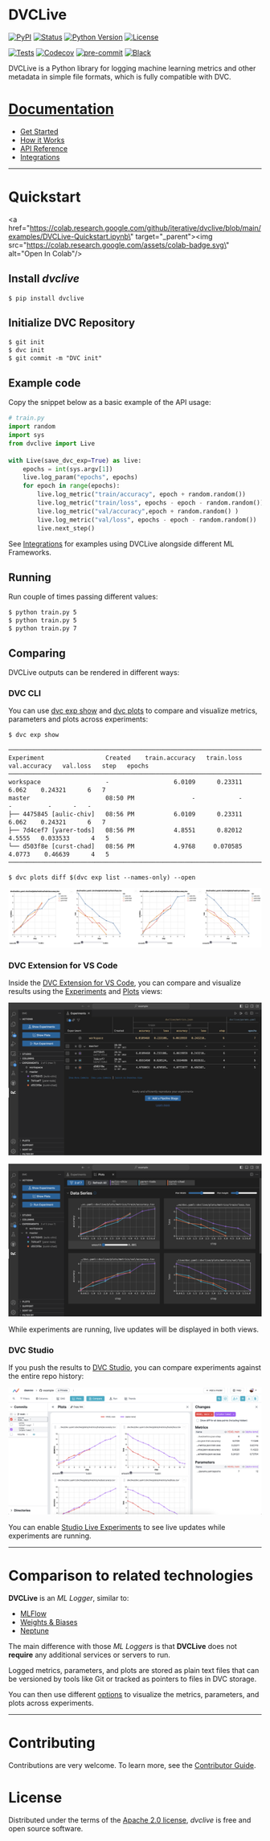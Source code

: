 # DVCLive

[![PyPI](https://img.shields.io/pypi/v/dvclive.svg)](https://pypi.org/project/dvclive/)
[![Status](https://img.shields.io/pypi/status/dvclive.svg)](https://pypi.org/project/dvclive/)
[![Python Version](https://img.shields.io/pypi/pyversions/dvclive)](https://pypi.org/project/dvclive)
[![License](https://img.shields.io/pypi/l/dvclive)](https://opensource.org/licenses/Apache-2.0)

[![Tests](https://github.com/iterative/dvclive/workflows/Tests/badge.svg?branch=main)](https://github.com/iterative/dvclive/actions?workflow=Tests)
[![Codecov](https://codecov.io/gh/iterative/dvclive/branch/main/graph/badge.svg)](https://app.codecov.io/gh/iterative/dvclive)
[![pre-commit](https://img.shields.io/badge/pre--commit-enabled-brightgreen?logo=pre-commit&logoColor=white)](https://github.com/pre-commit/pre-commit)
[![Black](https://img.shields.io/badge/code%20style-black-000000.svg)](https://github.com/psf/black)

DVCLive is a Python library for logging machine learning metrics and other
metadata in simple file formats, which is fully compatible with DVC.

# [Documentation](https://dvc.org/doc/dvclive)

- [Get Started](https://dvc.org/doc/start/experiments)
- [How it Works](https://dvc.org/doc/dvclive/how-it-works)
- [API Reference](https://dvc.org/doc/dvclive/live)
- [Integrations](https://dvc.org/doc/dvclive/ml-frameworks)

______________________________________________________________________

# Quickstart

<a href=\"https://colab.research.google.com/github/iterative/dvclive/blob/main/examples/DVCLive-Quickstart.ipynb\" target=\"_parent\"><img src=\"https://colab.research.google.com/assets/colab-badge.svg\" alt=\"Open In Colab\"/></a>

## Install *dvclive*

```console
$ pip install dvclive
```

## Initialize DVC Repository

```console
$ git init
$ dvc init
$ git commit -m "DVC init"
```

## Example code

Copy the snippet below as a basic example of the API usage:

```python
# train.py
import random
import sys
from dvclive import Live

with Live(save_dvc_exp=True) as live:
    epochs = int(sys.argv[1])
    live.log_param("epochs", epochs)
    for epoch in range(epochs):
        live.log_metric("train/accuracy", epoch + random.random())
        live.log_metric("train/loss", epochs - epoch - random.random())
        live.log_metric("val/accuracy",epoch + random.random() )
        live.log_metric("val/loss", epochs - epoch - random.random())
        live.next_step()
```

See [Integrations](https://dvc.org/doc/dvclive/ml-frameworks) for examples using
DVCLive alongside different ML Frameworks.

## Running

Run couple of times passing different values:

```console
$ python train.py 5
$ python train.py 5
$ python train.py 7
```

## Comparing

DVCLive outputs can be rendered in different ways:

### DVC CLI

You can use [dvc exp show](https://dvc.org/doc/command-reference/exp/show) and
[dvc plots](https://dvc.org/doc/command-reference/plots) to compare and
visualize metrics, parameters and plots across experiments:

```console
$ dvc exp show
```

```
─────────────────────────────────────────────────────────────────────────────────────────────────────────────
Experiment                 Created    train.accuracy   train.loss   val.accuracy   val.loss   step   epochs
─────────────────────────────────────────────────────────────────────────────────────────────────────────────
workspace                  -                  6.0109      0.23311          6.062    0.24321      6   7
master                     08:50 PM                -            -              -          -      -   -
├── 4475845 [aulic-chiv]   08:56 PM           6.0109      0.23311          6.062    0.24321      6   7
├── 7d4cef7 [yarer-tods]   08:56 PM           4.8551      0.82012         4.5555   0.033533      4   5
└── d503f8e [curst-chad]   08:56 PM           4.9768     0.070585         4.0773    0.46639      4   5
─────────────────────────────────────────────────────────────────────────────────────────────────────────────
```

```console
$ dvc plots diff $(dvc exp list --names-only) --open
```

![dvc plots diff](./docs/dvc_plots_diff.png)

### DVC Extension for VS Code

Inside the
[DVC Extension for VS Code](https://marketplace.visualstudio.com/items?itemName=Iterative.dvc),
you can compare and visualize results using the
[Experiments](https://github.com/iterative/vscode-dvc/blob/main/extension/resources/walkthrough/experiments-table.md)
and
[Plots](https://github.com/iterative/vscode-dvc/blob/main/extension/resources/walkthrough/plots.md)
views:

![VSCode Experiments](./docs/vscode_experiments.png)

![VSCode Plots](./docs/vscode_plots.png)

While experiments are running, live updates will be displayed in both views.

### DVC Studio

If you push the results to [DVC Studio](https://dvc.org/doc/studio), you can
compare experiments against the entire repo history:

![Studio Compare](./docs/studio_compare.png)

You can enable
[Studio Live Experiments](https://dvc.org/doc/studio/user-guide/projects-and-experiments/live-metrics-and-plots)
to see live updates while experiments are running.

______________________________________________________________________

# Comparison to related technologies

**DVCLive** is an *ML Logger*, similar to:

- [MLFlow](https://mlflow.org/)
- [Weights & Biases](https://wandb.ai/site)
- [Neptune](https://neptune.ai/)

The main difference with those *ML Loggers* is that **DVCLive** does not
**require** any additional services or servers to run.

Logged metrics, parameters, and plots are stored as plain text files that can be
versioned by tools like Git or tracked as pointers to files in DVC storage.

You can then use different [options](#comparing) to visualize the metrics,
parameters, and plots across experiments.

______________________________________________________________________

# Contributing

Contributions are very welcome. To learn more, see the
[Contributor Guide](CONTRIBUTING.rst).

# License

Distributed under the terms of the
[Apache 2.0 license](https://opensource.org/licenses/Apache-2.0), *dvclive* is
free and open source software.
